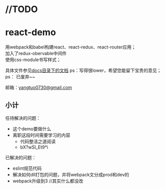 # //TODO

# react-demo
用webpack和babel构建react、react-redux、react-router应用；  
加入了redux-obervable中间件    
使用css-module书写样式； 
 
具体文件参见[docs目录下的文档](./docs/README.md)
ps：写得很lower，希望您能留下宝贵的意见；  
ps： 已废弃~~

邮箱：yangtuo0730@gmail.com


## 小计

任待解决的问题：

- 这个demo要做什么
- 离职这段时间需要学习的内容
    - 代码整洁之道阅读
    - bX?wSI_Et9*i

已解决的问题：

- eslint规范代码
- 解决如何dll打包的问题，并将webpack文分成prod和dev的
- webpack升级到3 //其实什么都没改
